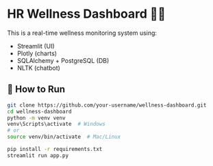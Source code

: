 # HR Wellness Dashboard 💼🧠

This is a real-time wellness monitoring system using:
- Streamlit (UI)
- Plotly (charts)
- SQLAlchemy + PostgreSQL (DB)
- NLTK (chatbot)

## 🧪 How to Run
```bash
git clone https://github.com/your-username/wellness-dashboard.git
cd wellness-dashboard
python -m venv venv
venv\Scripts\activate  # Windows
# or
source venv/bin/activate  # Mac/Linux

pip install -r requirements.txt
streamlit run app.py
